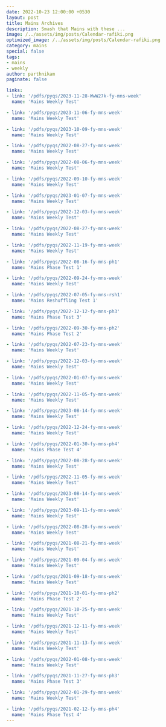 ```yaml
---
date: 2022-10-23 12:00:00 +0530
layout: post
title: Mains Archives
description: Smash that Mains with these ... 
image: /../assets/img/posts/Calendar-rafiki.png
optimized_image: /../assets/img/posts/Calendar-rafiki.png
category: mains 
special: false
tags: 
- mains
- weekly
author: parthnikam
paginate: false

links: 
- link: '/pdfs/pyqs/2023-11-28-WwW27k-fy-mns-week'
  name: 'Mains Weekly Test'

- link: '/pdfs/pyqs/2023-11-06-fy-mns-week'
  name: 'Mains Weekly Test'

- link: '/pdfs/pyqs/2023-10-09-fy-mns-week'
  name: 'Mains Weekly Test'

- link: '/pdfs/pyqs/2022-08-27-fy-mns-week'
  name: 'Mains Weekly Test'

- link: '/pdfs/pyqs/2022-08-06-fy-mns-week'
  name: 'Mains Weekly Test'

- link: '/pdfs/pyqs/2022-09-10-fy-mns-week'
  name: 'Mains Weekly Test'

- link: '/pdfs/pyqs/2023-01-07-fy-mns-week'
  name: 'Mains Weekly Test'

- link: '/pdfs/pyqs/2022-12-03-fy-mns-week'
  name: 'Mains Weekly Test'

- link: '/pdfs/pyqs/2022-08-27-fy-mns-week'
  name: 'Mains Weekly Test'

- link: '/pdfs/pyqs/2022-11-19-fy-mns-week'
  name: 'Mains Weekly Test'

- link: '/pdfs/pyqs/2022-08-16-fy-mns-ph1'
  name: 'Mains Phase Test 1'

- link: '/pdfs/pyqs/2022-09-24-fy-mns-week'
  name: 'Mains Weekly Test'

- link: '/pdfs/pyqs/2022-07-05-fy-mns-rsh1'
  name: 'Mains Reshuffling Test 1'

- link: '/pdfs/pyqs/2022-12-12-fy-mns-ph3'
  name: 'Mains Phase Test 3'

- link: '/pdfs/pyqs/2022-09-30-fy-mns-ph2'
  name: 'Mains Phase Test 2'

- link: '/pdfs/pyqs/2022-07-23-fy-mns-week'
  name: 'Mains Weekly Test'

- link: '/pdfs/pyqs/2022-12-03-fy-mns-week'
  name: 'Mains Weekly Test'

- link: '/pdfs/pyqs/2022-01-07-fy-mns-week'
  name: 'Mains Weekly Test'

- link: '/pdfs/pyqs/2022-11-05-fy-mns-week'
  name: 'Mains Weekly Test'

- link: '/pdfs/pyqs/2023-08-14-fy-mns-week'
  name: 'Mains Weekly Test'

- link: '/pdfs/pyqs/2022-12-24-fy-mns-week'
  name: 'Mains Weekly Test'

- link: '/pdfs/pyqs/2022-01-30-fy-mns-ph4'
  name: 'Mains Phase Test 4'

- link: '/pdfs/pyqs/2022-08-28-fy-mns-week'
  name: 'Mains Weekly Test'

- link: '/pdfs/pyqs/2022-11-05-fy-mns-week'
  name: 'Mains Weekly Test'

- link: '/pdfs/pyqs/2023-08-14-fy-mns-week'
  name: 'Mains Weekly Test'

- link: '/pdfs/pyqs/2023-09-11-fy-mns-week'
  name: 'Mains Weekly Test'

- link: '/pdfs/pyqs/2022-08-28-fy-mns-week'
  name: 'Mains Weekly Test'

- link: '/pdfs/pyqs/2021-08-21-fy-mns-week'
  name: 'Mains Weekly Test'

- link: '/pdfs/pyqs/2021-09-04-fy-mns-week'
  name: 'Mains Weekly Test'

- link: '/pdfs/pyqs/2021-09-18-fy-mns-week'
  name: 'Mains Weekly Test'

- link: '/pdfs/pyqs/2021-10-01-fy-mns-ph2'
  name: 'Mains Phase Test 2'

- link: '/pdfs/pyqs/2021-10-25-fy-mns-week'
  name: 'Mains Weekly Test'

- link: '/pdfs/pyqs/2021-12-11-fy-mns-week'
  name: 'Mains Weekly Test'

- link: '/pdfs/pyqs/2021-11-13-fy-mns-week'
  name: 'Mains Weekly Test'

- link: '/pdfs/pyqs/2022-01-08-fy-mns-week'
  name: 'Mains Weekly Test'

- link: '/pdfs/pyqs/2021-11-27-fy-mns-ph3'
  name: 'Mains Phase Test 3'

- link: '/pdfs/pyqs/2022-01-29-fy-mns-week'
  name: 'Mains Weekly Test'

- link: '/pdfs/pyqs/2021-02-12-fy-mns-ph4'
  name: 'Mains Phase Test 4'
---
```




